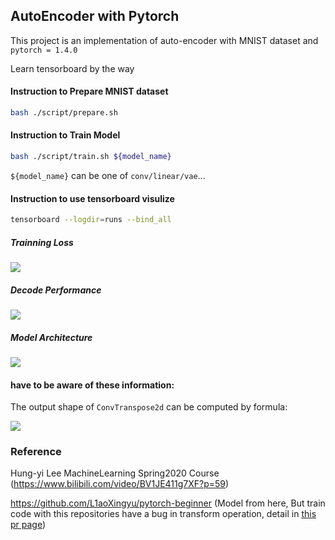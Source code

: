 ## AutoEncoder with Pytorch

This project is an implementation of auto-encoder with MNIST dataset and `pytorch = 1.4.0`

Learn tensorboard by the way

#### Instruction to Prepare MNIST dataset

```bash
bash ./script/prepare.sh
```

#### Instruction to Train Model

```bash
bash ./script/train.sh ${model_name}
```

`${model_name}` can be one of `conv/linear/vae`...

#### Instruction to use tensorboard visulize

```bash
tensorboard --logdir=runs --bind_all
```
##### Trainning Loss
![](http://leiblog.wang/static/image/2020/5/RrBF3Y.png)
##### Decode Performance
![](http://leiblog.wang/static/image/2020/5/9fiqeI.png)
##### Model Architecture
![](http://leiblog.wang/static/image/2020/5/1svLUs.png)
#### have to be aware of these information:

The output shape of `ConvTranspose2d` can be computed by formula:

![](http://leiblog.wang/static/image/2020/5/iF2yma.png)

### Reference

Hung-yi Lee MachineLearning Spring2020 Course (https://www.bilibili.com/video/BV1JE411g7XF?p=59)

https://github.com/L1aoXingyu/pytorch-beginner (Model from here, But train code with this repositories have a bug in transform operation, detail in [this pr page](https://github.com/L1aoXingyu/pytorch-beginner/pull/36))
